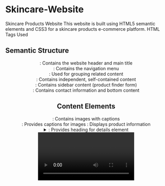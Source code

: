 # Skincare-Website
Skincare Products Website
This website is built using HTML5 semantic elements and CSS3 for a skincare products e-commerce platform.
HTML Tags Used

## Semantic Structure

<header>: Contains the website header and main title
<nav>: Contains the navigation menu
<section>: Used for grouping related content
<article>: Contains independent, self-contained content
<aside>: Contains sidebar content (product finder form)
<footer>: Contains contact information and bottom content

## Content Elements

<figure>: Contains images with captions
<figcaption>: Provides captions for images
<table>: Displays product information
<details>: Creates expandable/collapsible content
<summary>: Provides heading for details element
<video>: Embeds video content
<audio>: Embeds audio content
<datalist>: Provides autocomplete options for input
<form>: Contains the product finder form

## Form Elements

<input type="text">: Text input fields
<input type="email">: Email input field
<input type="password">: Password input field
<button>: Submit button for forms

## Other Elements

<a href="tel:">: Phone number link
<a href="mailto:">: Email link
<img>: Image elements
<link>: Links external CSS file
<meta>: Meta information
<title>: Page title

## CSS Features

External CSS file (styles.css)
Flexbox for navigation
CSS Grid for layout
Responsive design with media queries
Custom color scheme
Hover effects
Form styling
Table styling

## File Structure
your-project/
│
├── index.html
├── styles.css
├── images/
│   ├── product1.jpg
│   ├── product2.jpg
│   └── favicon.ico
│
├── videos/
│   └── product-demo.mp4
│
└── audio/
    └── background-music.mp3
